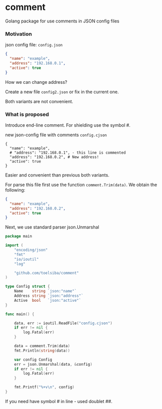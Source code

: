 # comment
Golang package for use comments in JSON config files

### Motivation
json config file: ``config.json``
```json
{
  "name": "example",
  "address": "192.168.0.1",
  "active": true
}
```
How we can change address?

Create a new file ``config2.json`` or fix in the current one.

Both variants are not convenient.

### What is proposed

Introduce end-line comment. For shielding use the symbol #.

new json-config file with comments ``config.cjson``
```
{
  "name": "example",
  # "address": "192.168.0.1", - this line is commented
  "address": "192.168.0.2", # New address!
  "active": true 
}
```
Easier and convenient than previous both variants.

For parse this file first use the function ``comment.Trim(data)``.
We obtain the following:
```json
{
  "name": "example",
  "address": "192.168.0.2", 
  "active": true 
}
```
Next, we use standard parser json.Unmarshal

```go
package main

import (
	"encoding/json"
	"fmt"
	"io/ioutil"
	"log"

	"github.com/toelsiba/comment"
)

type Config struct {
	Name    string `json:"name"`
	Address string `json:"address"`
	Active  bool   `json:"active"`
}

func main() {

	data, err := ioutil.ReadFile("config.cjson")
	if err != nil {
		log.Fatal(err)
	}

	data = comment.Trim(data)
	fmt.Println(string(data))

	var config Config
	err = json.Unmarshal(data, &config)
	if err != nil {
		log.Fatal(err)
	}

	fmt.Printf("%+v\n", config)
}
```

If you need have symbol # in line - used doublet ##.
